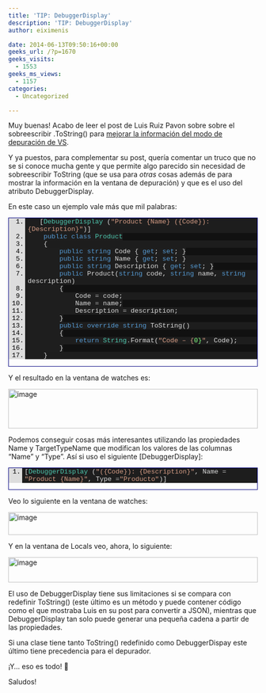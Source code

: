 ```yaml
---
title: 'TIP: DebuggerDisplay'
description: 'TIP: DebuggerDisplay'
author: eiximenis

date: 2014-06-13T09:50:16+00:00
geeks_url: /?p=1670
geeks_visits:
  - 1553
geeks_ms_views:
  - 1157
categories:
  - Uncategorized

---
```

<p align="left">
  Muy buenas! Acabo de leer el post de Luis Ruiz Pavon sobre sobre el sobreescribir .ToString() para <a href="http://geeks.ms/blogs/lruiz/archive/2014/06/13/c-sobreescribir-tostring-en-nuestras-clases-para-mejorar-la-informaci-243-n-en-modo-depuraci-243-n.aspx" target="_blank" rel="noopener noreferrer">mejorar la información del modo de depuración de VS</a>.
</p>

<p align="left">
  Y ya puestos, para complementar su post, quería comentar un truco que no se si conoce mucha gente y que permite algo parecido sin necesidad de sobreescribir ToString (que se usa para <em>otras</em> cosas además de para mostrar la información en la ventana de depuración) y que es el uso del atributo DebuggerDisplay.
</p>

<p align="left">
  En este caso un ejemplo vale más que mil palabras:
</p>

<div id="scid:9ce6104f-a9aa-4a17-a79f-3a39532ebf7c:0c38f989-28b6-48a4-9d19-851dfecb2a6e" class="wlWriterEditableSmartContent" style="float: none; padding-bottom: 0px; padding-top: 0px; padding-left: 0px; margin: 0px; display: inline; padding-right: 0px">
  <div style="border: #000080 1px solid; color: #000; font-family: 'Courier New', Courier, Monospace; font-size: 10pt">
    <div style="background: #ddd; max-height: 300px; overflow: auto">
      <ol start="1" style="background: #1d1d1d; margin: 0 0 0 2.5em; padding: 0 0 0 5px;">
        <li>
          <span style="background:#1e1e1e;color:#dcdcdc">   [</span><span style="background:#1e1e1e;color:#4ec9b0">DebuggerDisplay</span><span style="background:#1e1e1e;color:#dcdcdc"> (</span><span style="background:#1e1e1e;color:#d69d85">"Product {Name} ({Code}): {Description}"</span><span style="background:#1e1e1e;color:#dcdcdc">)]</span>
        </li>
        <li style="background: #111111">
          <span style="background:#1e1e1e;color:#dcdcdc">    </span><span style="background:#1e1e1e;color:#569cd6">public</span><span style="background:#1e1e1e;color:#dcdcdc"> </span><span style="background:#1e1e1e;color:#569cd6">class</span><span style="background:#1e1e1e;color:#dcdcdc"> </span><span style="background:#1e1e1e;color:#4ec9b0">Product</span>
        </li>
        <li>
          <span style="background:#1e1e1e;color:#dcdcdc">    {</span>
        </li>
        <li style="background: #111111">
          <span style="background:#1e1e1e;color:#dcdcdc">        </span><span style="background:#1e1e1e;color:#569cd6">public</span><span style="background:#1e1e1e;color:#dcdcdc"> </span><span style="background:#1e1e1e;color:#569cd6">string</span><span style="background:#1e1e1e;color:#dcdcdc"> Code { </span><span style="background:#1e1e1e;color:#569cd6">get</span><span style="background:#1e1e1e;color:#dcdcdc">; </span><span style="background:#1e1e1e;color:#569cd6">set</span><span style="background:#1e1e1e;color:#dcdcdc">; }</span>
        </li>
        <li>
          <span style="background:#1e1e1e;color:#dcdcdc">        </span><span style="background:#1e1e1e;color:#569cd6">public</span><span style="background:#1e1e1e;color:#dcdcdc"> </span><span style="background:#1e1e1e;color:#569cd6">string</span><span style="background:#1e1e1e;color:#dcdcdc"> Name { </span><span style="background:#1e1e1e;color:#569cd6">get</span><span style="background:#1e1e1e;color:#dcdcdc">; </span><span style="background:#1e1e1e;color:#569cd6">set</span><span style="background:#1e1e1e;color:#dcdcdc">; }</span>
        </li>
        <li style="background: #111111">
          <span style="background:#1e1e1e;color:#dcdcdc">        </span><span style="background:#1e1e1e;color:#569cd6">public</span><span style="background:#1e1e1e;color:#dcdcdc"> </span><span style="background:#1e1e1e;color:#569cd6">string</span><span style="background:#1e1e1e;color:#dcdcdc"> Description { </span><span style="background:#1e1e1e;color:#569cd6">get</span><span style="background:#1e1e1e;color:#dcdcdc">; </span><span style="background:#1e1e1e;color:#569cd6">set</span><span style="background:#1e1e1e;color:#dcdcdc">; }</span>
        </li>
        <li>
          <span style="background:#1e1e1e;color:#dcdcdc">        </span><span style="background:#1e1e1e;color:#569cd6">public</span><span style="background:#1e1e1e;color:#dcdcdc"> Product(</span><span style="background:#1e1e1e;color:#569cd6">string</span><span style="background:#1e1e1e;color:#dcdcdc"> code, </span><span style="background:#1e1e1e;color:#569cd6">string</span><span style="background:#1e1e1e;color:#dcdcdc"> name, </span><span style="background:#1e1e1e;color:#569cd6">string</span><span style="background:#1e1e1e;color:#dcdcdc"> description)</span>
        </li>
        <li style="background: #111111">
          <span style="background:#1e1e1e;color:#dcdcdc">        {</span>
        </li>
        <li>
          <span style="background:#1e1e1e;color:#dcdcdc">            Code </span><span style="background:#1e1e1e;color:#b4b4b4">=</span><span style="background:#1e1e1e;color:#dcdcdc"> code;</span>
        </li>
        <li style="background: #111111">
          <span style="background:#1e1e1e;color:#dcdcdc">            Name </span><span style="background:#1e1e1e;color:#b4b4b4">=</span><span style="background:#1e1e1e;color:#dcdcdc"> name;</span>
        </li>
        <li>
          <span style="background:#1e1e1e;color:#dcdcdc">            Description </span><span style="background:#1e1e1e;color:#b4b4b4">=</span><span style="background:#1e1e1e;color:#dcdcdc"> description;</span>
        </li>
        <li style="background: #111111">
          <span style="background:#1e1e1e;color:#dcdcdc">        }</span>
        </li>
        <li>
          <span style="background:#1e1e1e;color:#dcdcdc">        </span><span style="background:#1e1e1e;color:#569cd6">public</span><span style="background:#1e1e1e;color:#dcdcdc"> </span><span style="background:#1e1e1e;color:#569cd6">override</span><span style="background:#1e1e1e;color:#dcdcdc"> </span><span style="background:#1e1e1e;color:#569cd6">string</span><span style="background:#1e1e1e;color:#dcdcdc"> ToString()</span>
        </li>
        <li style="background: #111111">
          <span style="background:#1e1e1e;color:#dcdcdc">        {</span>
        </li>
        <li>
          <span style="background:#1e1e1e;color:#dcdcdc">            </span><span style="background:#1e1e1e;color:#569cd6">return</span><span style="background:#1e1e1e;color:#dcdcdc"> </span><span style="background:#1e1e1e;color:#4ec9b0">String</span><span style="background:#1e1e1e;color:#b4b4b4">.</span><span style="background:#1e1e1e;color:#dcdcdc">Format(</span><span style="background:#1e1e1e;color:#d69d85">"Code &#8211; {</span><span style="background:#1e1e1e;color:#80ff80">0}</span><span style="background:#1e1e1e;color:#d69d85">"</span><span style="background:#1e1e1e;color:#dcdcdc">, Code);</span>
        </li>
        <li style="background: #111111">
          <span style="background:#1e1e1e;color:#dcdcdc">        }</span>
        </li>
        <li>
          <span style="background:#1e1e1e;color:#dcdcdc">    }</span>
        </li>
      </ol>
    </div></p>
  </div></p>
</div>

<p align="left">
  Y el resultado en la ventana de watches es:
</p>

<p align="left">
  <a href="http://geeks.ms/cfs-file.ashx/__key/CommunityServer.Blogs.Components.WeblogFiles/etomas/image_5F00_34C012B4.png"><img title="image" style="border-top: 0px; border-right: 0px; background-image: none; border-bottom: 0px; padding-top: 0px; padding-left: 0px; border-left: 0px; display: inline; padding-right: 0px" border="0" alt="image" src="http://geeks.ms/cfs-file.ashx/__key/CommunityServer.Blogs.Components.WeblogFiles/etomas/image_5F00_thumb_5F00_3219E7B4.png" width="504" height="80" /></a>
</p>

<p align="left">
  Podemos conseguir cosas más interesantes utilizando las propiedades Name y TargetTypeName que modifican los valores de las columnas “Name” y “Type”. Así si uso el siguiente [DebuggerDisplay]:
</p>

<div id="scid:9ce6104f-a9aa-4a17-a79f-3a39532ebf7c:fafd0aeb-8b97-4430-9fe1-228709ef7f6f" class="wlWriterEditableSmartContent" style="float: none; padding-bottom: 0px; padding-top: 0px; padding-left: 0px; margin: 0px; display: inline; padding-right: 0px">
  <div style="border: #000080 1px solid; color: #000; font-family: 'Courier New', Courier, Monospace; font-size: 10pt">
    <div style="background: #ddd; max-height: 300px; overflow: auto">
      <ol start="1" style="background: #1d1d1d; margin: 0 0 0 2em; padding: 0 0 0 5px;">
        <li>
          <span style="background:#1e1e1e;color:#dcdcdc">[</span><span style="background:#1e1e1e;color:#4ec9b0">DebuggerDisplay</span><span style="background:#1e1e1e;color:#dcdcdc"> (</span
><span style="background:#1e1e1e;color:#d69d85">"({Code}): {Description}"</span><span style="background:#1e1e1e;color:#dcdcdc">, Name </span><span style="background:#1e1e1e;color:#b4b4b4">=</span><span style="background:#1e1e1e;color:#dcdcdc"> </span><span style="background:#1e1e1e;color:#d69d85">"Product {Name}"</span><span style="background:#1e1e1e;color:#dcdcdc">, Type </span><span style="background:#1e1e1e;color:#b4b4b4">=</span><span style="background:#1e1e1e;color:#d69d85">"Producto"</span><span style="background:#1e1e1e;color:#dcdcdc">)]</span>
        </li>
      </ol>
    </div></p>
  </div></p>
</div>

<p align="left">
  <p>
    Veo lo siguiente en la ventana de watches:
  </p>
  
  <p>
    <a href="http://geeks.ms/cfs-file.ashx/__key/CommunityServer.Blogs.Components.WeblogFiles/etomas/image_5F00_0D885A30.png"><img title="image" style="border-top: 0px; border-right: 0px; background-image: none; border-bottom: 0px; padding-top: 0px; padding-left: 0px; border-left: 0px; display: inline; padding-right: 0px" border="0" alt="image" src="http://geeks.ms/cfs-file.ashx/__key/CommunityServer.Blogs.Components.WeblogFiles/etomas/image_5F00_thumb_5F00_0D1C273B.png" width="504" height="46" /></a>
  </p>
  
  <p>
    Y en la ventana de Locals veo, ahora, lo siguiente:
  </p>
  
  <p>
    <a href="http://geeks.ms/cfs-file.ashx/__key/CommunityServer.Blogs.Components.WeblogFiles/etomas/image_5F00_08A5A674.png"><img title="image" style="border-top: 0px; border-right: 0px; background-image: none; border-bottom: 0px; padding-top: 0px; padding-left: 0px; border-left: 0px; display: inline; padding-right: 0px" border="0" alt="image" src="http://geeks.ms/cfs-file.ashx/__key/CommunityServer.Blogs.Components.WeblogFiles/etomas/image_5F00_thumb_5F00_160BB97A.png" width="504" height="51" /></a>
  </p>
  
  <p>
    El uso de DebuggerDisplay tiene sus limitaciones si se compara con redefinir ToString() (este último es un método y puede contener código como el que mostraba Luis en su post para convertir a JSON), mientras que DebuggerDisplay tan solo puede generar una pequeña cadena a partir de las propiedades.
  </p>
  
  <p>
    Si una clase tiene tanto ToString() redefinido como DebuggerDispay este último tiene precedencia para el depurador.
  </p>
  
  <p>
    ¡Y… eso es todo! 🙂
  </p>
  
  <p>
    Saludos!
  </p>
</p>